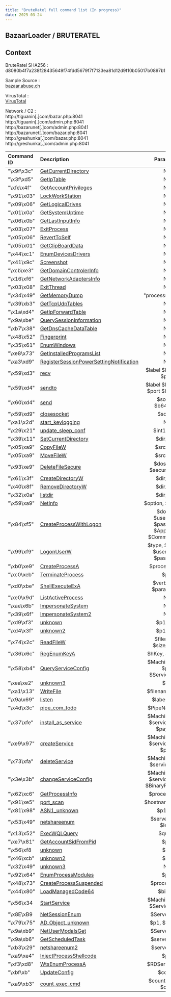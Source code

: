 ```yaml
---
title: "BruteRatel full command list (In progress)"
date: 2025-03-24 
---
```


<link rel="stylesheet" href="/css/main.css">

## BazaarLoader / BRUTERATEL  

## Context  

BruteRatel SHA256 : d8080b4f7a238f28435649f74fdd5679f7f7133ea81d12d9f10b05017b0897b1  

Sample Source :  
[bazaar.abuse.ch](https://bazaar.abuse.ch/sample/d8080b4f7a238f28435649f74fdd5679f7f7133ea81d12d9f10b05017b0897b1/)   

VirusTotal :  
[VirusTotal](https://www.virustotal.com/gui/file/d8080b4f7a238f28435649f74fdd5679f7f7133ea81d12d9f10b05017b0897b1)  

Network / C2 :  
http://tiguanin[.]com/bazar.php:8041  
http://tiguanin[.]com/admin.php:8041  
http://bazarunet[.]com/admin.php:8041  
http://bazarunet[.]com/bazar.php:8041  
http://greshunka[.]com/bazar.php:8041  
http://greshunka[.]com/admin.php:8041  


| Command ID   | Description             | Parameter         |
| :----------- | :---------------------- | :----------------:|
| "\x9f\x3c"   | [GetCurrentDirectory](#GetCurrentDirectory) | NA                |
| "\x3f\xd5"   | [GetIpTable](#GetIpTable) | NA                |
| "\xfe\x4f"   | [GetAccountPrivileges](#GetAccountPrivileges) | NA                |
| "\x91\x03"   | [LockWorkStation](#LockWorkStation) | NA                |
| "\x09\x06"   | [GetLogicalDrives](#GetLogicalDrives) | NA                |
| "\x01\x0a"   | [GetSystemUptime](#GetSystemUptime) | NA                |
| "\x06\x0b"   | [GetLastInputInfo](#GetLastInputInfo) | NA                |
| "\x03\x07"   | [ExitProcess](#ExitProcess) | NA                |
| "\x05\x06"   | [RevertToSelf](#RevertToSelf) | NA                |
| "\x05\x01"   | [GetClipBoardData](#GetClipBoardData) | NA                |
| "\x44\xc1"   | [EnumDevicesDrivers](#EnumDevicesDrivers) | NA                |
| "\x41\x9c"   | [Screenshot](#Screenshot) | NA                |
| "\xcb\xe3"   | [GetDomainControlerInfo](#GetDomainControlerInfo) | NA                |
| "\x16\xf6"   | [GetNetworkAdaptersInfo](#GetNetworkAdaptersInfo) | NA                |
| "\x03\x08"   | [ExitThread](#ExitThread) | NA                |
| "\x34\x49"   | [GetMemoryDump](#GetMemoryDump) | "processname.exe" |
| "\x39\xb3"   | [GetTcpUdpTables](#GetTcpUdpTables) | NA                | 
| "\x1a\xd4"   | [GetIpForwardTable](#GetIpForwardTable) | NA                | 
| "\x9a\xbe"   | [QuerySessionInformation](#QuerySessionInformation) | NA                | 
| "\xb7\x38"   | [GetDnsCacheDataTable](#GetDnsCacheDataTable) | NA                |
| "\x48\x52"   | [Fingerprint](#Fingerprint) | NA                |
| "\x35\x61"   | [EnumWindows](#EnumWindows) | NA                |
| "\xe8\x73"   | [GetInstalledProgramsList](#GetInstalledProgramsList) | NA                |
| "\xa3\xd9"   | [RegisterSessionPowerSettingNotification](#RegisterSessionPowerSettingNotification) | NA                |
| "\x59\xd3"   | [recv](#recv) | $label $hostname $port |
| "\x59\xd4"   | [sendto](#sendto) | $label $hostname $port $b64_data |
| "\x60\xd4"   | [send](#send) | $socket, $b64_data |
| "\x59\xd9"   | [closesocket](#closesocket) | $socket          |
| "\xa1\x2d"   | [start_keylogging](#start_keylogging) | NA                |
| "\x29\x21"   | [update_sleep_conf](#update_sleep_conf) | $int1, $int2       |
| "\x39\x11"   | [SetCurrentDirectory](#SetCurrentDirectory) | $dir_path             |
| "\x05\xa9"   | [CopyFileW](#CopyFileW) | $src, $dst          |
| "\x05\xa9"   | [MoveFileW](#MoveFileW) | $src, $dst    |
| "\x93\xe9"   | [DeleteFileSecure](#DeleteFileSecure) | $dos_path, $secure_erase        |
| "\x61\x3f"   | [CreateDirectoryW](#CreateDirectoryW) | $dir_path         |
| "\x40\x8f"   | [RemoveDirectoryW](#RemoveDirectoryW) | $dir_path |
| "\x32\x0a"   | [listdir](#listdir) | $dir_path        | 
| "\x59\xa9"   | [NetInfo](#NetInfo) | $option, $unknown | 
| "\x84\xf5"   | [CreateProcessWithLogon](#CreateProcessWithLogon) | $domain $username $password $AppName $CommandLine | 
| "\x99\xf9"   | [LogonUserW](#LogonUserW) | $type, $domain, $username, $password |
| "\xb0\xe9"   | [CreateProcessA](#CreateProcessA) | $process_path              |
| "\xc0\xeb"   | [TerminateProcess](#TerminateProcess) | $pid            |
| "\xd0\xbe"   | [ShellExecuteExA](#ShellExecuteExA) | $verb, $file, $parameters            |
| "\xe0\x9d"   | [ListActiveProcess](#ListActiveProcess) | NA                |
| "\xae\x6b"   | [ImpersonateSystem](#ImpersonateSystem) | NA |
| "\x39\x6f"   | [ImpersonateSystem2](#ImpersonateSystem2) | NA  |
| "\xd9\xf3"   | [unknown](#unknown) | $p1, $p2 |
| "\xd4\x3f"   | [unknown2](#unknown2) | $p1, $p2          |
| "\x74\x2c"   | [ReadFileW](#ReadFileW) | $filename, $size_in_KB              |
| "\x36\x6c"   | [RegEnumKeyA](#RegEnumKeyA) | $hKey, $SubKey       |
| "\x58\xb4"   | [QueryServiceConfig](#QueryServiceConfig) | $MachineName, $p2, $ServiceName       |
| "\xea\xe2"   | [unknown3](#unknown3) | $p1         |
| "\xa1\x13"   | [WriteFile](#WriteFile) | $filename, $data   |
| "\x9a\x69"   | [listen](#listen) | $label, $port        |
| "\x4d\x3c"   | [pipe_com_todo](#pipe_com_todo) | $PipeName   $p2     |
| "\x37\xfe"   | [install_as_service](#install_as_service) | $MachineName, $serviceName, $payload |
| "\xe9\x97"   | [createService](#createService) | $MachineName, $serviceName, $path     | 
| "\x73\xfa"   | [deleteService](#deleteService) | $MachineName, $serviceName | 
| "\x3e\x3b"   | [changeServiceConfig](#changeServiceConfig) | $MachineName, $serviceName, $BinaryPathName | 
| "\x62\xc6"   | [GetProcessInfo](#GetProcessInfo) | $processName |
| "\x91\xe5"   | [port_scan](#port_scan) | $hostname, $ports |
| "\x81\x98"  | [ASN1_unknown](#ASN1_unknown) | $p1 $p2 |
| "\x53\x49"   | [netshareenum](#netshareenum) | $servername, $level |
| "\x13\x52"  | [ExecWQLQuery](#ExecWQLQuery) | $query |
| "\xe7\x81"   | [GetAccountSidFromPid](#GetAccountSidFromPid) | $pid |
| "\x56\xf8   | [unknown](#unknown) | $p1 |
| "\x46\xcb"   | [unknown2](#unknown2) | $p1 |
| "\x32\x49"   | [unknown3](#unknown3) | NA |
| "\x92\x64"   | [EnumProcessModules](#EnumProcessModules) | $pid |
| "\x48\x73"   | [CreateProcessSuspended](#CreateProcessSuspended) | $processPath |
| "\x44\x80"   | [LoadManagedCode64](#LoadManagedCode64) | $binary |
| "\x56\x34   | [StartService](#StartService) | $MachineName, $ServiceName |
| "\x8E\xB9   | [NetSessionEnum](#NetSessionEnum) | $ServerName |
| "\x79\x75"   | [AD_Object_unknown](#AD_Object_unknown) | $p1, $p2, $p3 |
| "\x9a\xb9"   | [NetUserModalsGet](#NetUserModalsGet) | $ServerName |
| "\x9a\xb6"   | [GetScheduledTask](#GetScheduledTask) | $serverName |
| "\xb3\x29"   | [netshareenum2](#netshareenum2) | $servername |
| "\xa9\xe4"   | [InjectProcessShellcode](#InjectProcessShellcode) | $pid |
| "\xf3\xd8"   | [WtsEnumProcessA](#WtsEnumProcessA) | $RDServerName |
| "\xbf\xb"   | [UpdateConfig](#UpdateConfig) | $config |
| "\xa9\xb3"   | [count_exec_cmd](#count_exec_cmd) | $count, $sleep, $cmd |

